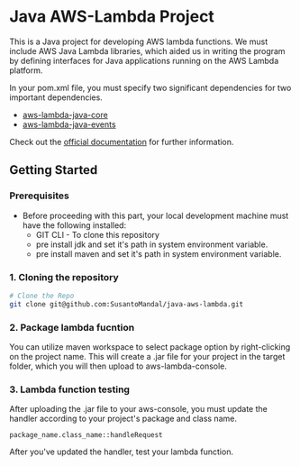 # Java AWS-Lambda Project
This is a Java project for developing AWS lambda functions. We must include AWS Java Lambda libraries, which aided us in writing the program by defining interfaces for Java applications running on the AWS Lambda platform.

In your pom.xml file, you must specify two significant dependencies for two important dependencies.
 - [aws-lambda-java-core](https://mvnrepository.com/artifact/com.amazonaws/aws-lambda-java-core)
 - [aws-lambda-java-events](https://mvnrepository.com/artifact/com.amazonaws/aws-lambda-java-events)

Check out the [official documentation](http://docs.aws.amazon.com/lambda/latest/dg/java-gs.html) for further information.

## Getting Started

### Prerequisites
- Before proceeding with this part, your local development machine must have the following installed:
  - GIT CLI - To clone this repository
  - pre install jdk and set it's path in system environment variable.
  - pre install maven and set it's path in system environment variable.

### 1. Cloning the repository
```bash
# Clone the Repo
git clone git@github.com:SusantoMandal/java-aws-lambda.git
``` 
### 2. Package lambda fucntion
You can utilize maven workspace to select package option by right-clicking on the project name.
This will create a .jar file for your project in the target folder, which you will then upload to aws-lambda-console.

### 3. Lambda function testing
After uploading the .jar file to your aws-console, you must update the handler according to your project's package and class name.
```
package_name.class_name::handleRequest
```
After you've updated the handler, test your lambda function.
